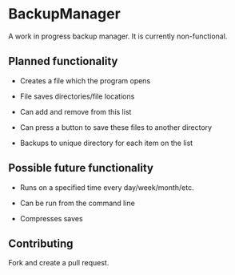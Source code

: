 # BackupManager
A work in progress backup manager. It is currently non-functional.

## Planned functionality
- Creates a file which the program opens

- File saves directories/file locations

- Can add and remove from this list

- Can press a button to save these files to another directory

- Backups to unique directory for each item on the list

## Possible future functionality
- Runs on a specified time every day/week/month/etc.

- Can be run from the command line

- Compresses saves

## Contributing
Fork and create a pull request.
